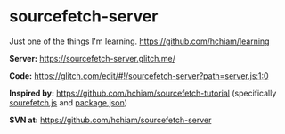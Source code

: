 # sourcefetch-server

Just one of the things I'm learning. <a target="_blank" href="https://github.com/hchiam/learning">https://github.com/hchiam/learning</a>

**Server:** <a href="https://sourcefetch-server.glitch.me/" target="_blank">https://sourcefetch-server.glitch.me/</a>

**Code:** <a href="https://glitch.com/edit/#!/sourcefetch-server?path=server.js:1:0" target="_blank">https://glitch.com/edit/#!/sourcefetch-server?path=server.js:1:0</a>

**Inspired by:** <a href="https://github.com/hchiam/sourcefetch-tutorial" target="_blank">https://github.com/hchiam/sourcefetch-tutorial</a> (specifically <a href="https://github.com/hchiam/sourcefetch-tutorial/blob/master/lib/sourcefetch.js" target="_blank">sourefetch.js</a> and <a href="https://github.com/hchiam/sourcefetch-tutorial/blob/master/package.json" target="_blank">package.json</a>)

**SVN at:** <a href="https://github.com/hchiam/sourcefetch-server" target="_blank">https://github.com/hchiam/sourcefetch-server</a>
